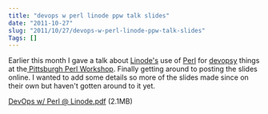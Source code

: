 ```yaml
--- 
title: "devops w perl linode ppw talk slides"
date: "2011-10-27"
slug: "2011/10/27/devops-w-perl-linode-ppw-talk-slides"
Tags: []
---
```

Earlier this month I gave a talk about <a href="http://www.linode.com">Linode's</a> use of <a href="http://www.perl.org/">Perl</a> for <a href="http://en.wikipedia.org/wiki/DevOps">devopsy</a> things at the<a href="http://pghpw.org/ppw2011/"> Pittsburgh Perl Workshop</a>.  Finally getting around to posting the slides online.  I wanted to add some details so more of the slides made since on their own but haven't gotten around to it yet.

<a href='/assets/2011/Linode-DevOps-w-Perl.pdf'>DevOps w/ Perl @ Linode.pdf</a> (2.1MB)
